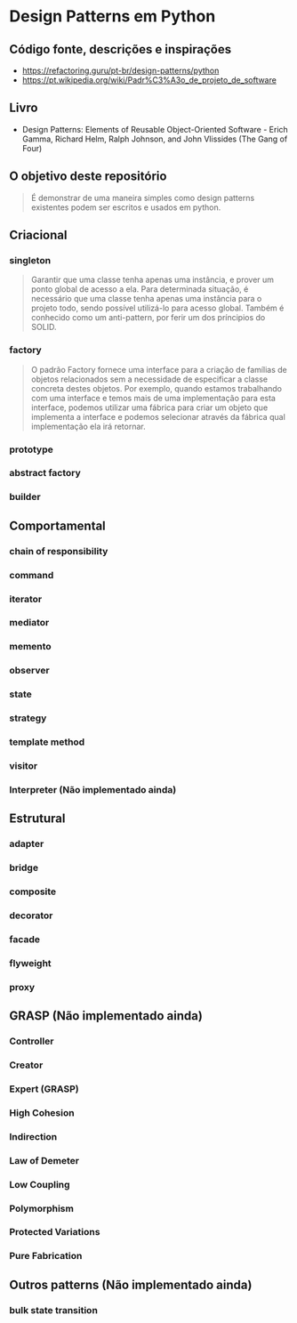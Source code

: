 # Design Patterns em Python

## Código fonte, descrições e inspirações
- https://refactoring.guru/pt-br/design-patterns/python
- https://pt.wikipedia.org/wiki/Padr%C3%A3o_de_projeto_de_software


## Livro
- Design Patterns: Elements of Reusable Object-Oriented Software - Erich Gamma, Richard Helm, Ralph Johnson, and John Vlissides (The Gang of Four)


## O objetivo deste repositório
> É demonstrar de uma maneira simples como design patterns existentes 
> podem ser escritos e usados em python.


## Criacional
### singleton
> Garantir que uma classe tenha apenas uma instância, e prover um ponto global de acesso a ela. Para determinada situação, é necessário que uma classe tenha apenas uma instância para o projeto todo, sendo possível utilizá-lo para acesso global. Também é conhecido como um anti-pattern, por ferir um dos príncipios do SOLID.

### factory
> O padrão Factory fornece uma interface para a criação de famílias de objetos relacionados sem a necessidade de especificar a classe concreta destes objetos. Por exemplo, quando estamos trabalhando com uma interface e temos mais de uma implementação para esta interface, podemos utilizar uma fábrica para criar um objeto que implementa a interface e podemos selecionar através da fábrica qual implementação ela irá retornar.

### prototype
### abstract factory
### builder


## Comportamental
### chain of responsibility
### command
### iterator
### mediator
### memento
### observer
### state
### strategy
### template method
### visitor
### Interpreter (Não implementado ainda)


## Estrutural
### adapter
### bridge
### composite
### decorator
### facade
### flyweight
### proxy


## GRASP (Não implementado ainda)
### Controller
### Creator
### Expert (GRASP)
### High Cohesion
### Indirection
### Law of Demeter
### Low Coupling
### Polymorphism
### Protected Variations
### Pure Fabrication


## Outros patterns (Não implementado ainda)
### bulk state transition
